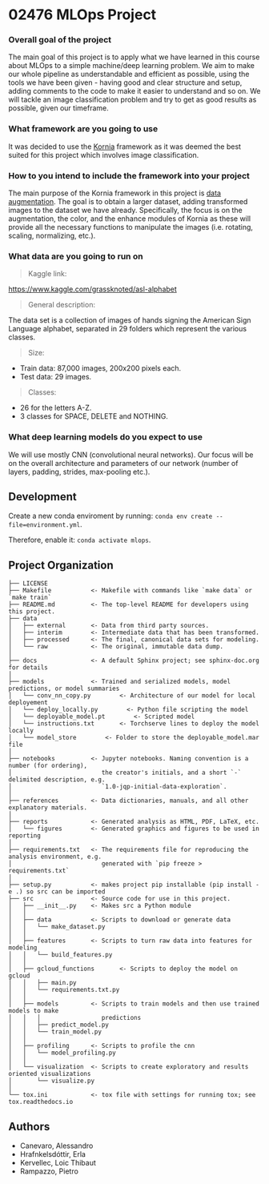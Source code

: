 # 02476 MLOps Project

### Overall goal of the project
The main goal of this project is to apply what we have learned in this course about MLOps to a simple machine/deep learning problem. We aim to make our whole pipeline as understandable and efficient as possible, using the tools we have been given - having good and clear structure and setup, adding comments to the code to make it easier to understand and so on. We will tackle an image classification problem and try to get as good results as possible, given our timeframe.

### What framework are you going to use
It was decided to use the [Kornia](https://github.com/kornia/kornia) framework as it was deemed the best suited for this project which involves image classification.

### How to you intend to include the framework into your project
The main purpose of the Kornia framework in this project is [data augmentation](https://kornia.readthedocs.io/en/latest/applications/image_augmentations.html). The goal is to obtain a larger dataset, adding transformed images to the dataset we have already. Specifically, the focus is on the augmentation, the color, and the enhance modules of Kornia as these will provide all the necessary functions to manipulate the images (i.e. rotating, scaling, normalizing, etc.).

### What data are you going to run on

> Kaggle link:

https://www.kaggle.com/grassknoted/asl-alphabet

> General description:

The data set is a collection of images of hands signing the American Sign Language alphabet, separated in 29 folders which represent the various classes.

> Size:

* Train data: 87,000 images, 200x200 pixels each.
* Test data: 29 images. 

> Classes:

* 26 for the letters A-Z.
* 3 classes for SPACE, DELETE and NOTHING.

### What deep learning models do you expect to use

We will use mostly CNN (convolutional neural networks). Our focus will be on the overall architecture and parameters of our network (number of layers, padding, strides, max-pooling etc.).

## Development

Create a new conda enviroment by running: `conda env create --file=environment.yml`.

Therefore, enable it: `conda activate mlops`.

## Project Organization


    ├── LICENSE
    ├── Makefile           <- Makefile with commands like `make data` or `make train`
    ├── README.md          <- The top-level README for developers using this project.
    ├── data
    │   ├── external       <- Data from third party sources.
    │   ├── interim        <- Intermediate data that has been transformed.
    │   ├── processed      <- The final, canonical data sets for modeling.
    │   └── raw            <- The original, immutable data dump.
    │
    ├── docs               <- A default Sphinx project; see sphinx-doc.org for details
    │
    ├── models             <- Trained and serialized models, model predictions, or model summaries
    │   └── conv_nn_copy.py        <- Architecture of our model for local deployement
    │   └── deploy_locally.py        <- Python file scripting the model
    │   └── deployable_model.pt        <- Scripted model
    │   └── instructions.txt       <- Torchserve lines to deploy the model locally
    │   └── model_store        <- Folder to store the deployable_model.mar file
    │    
    ├── notebooks          <- Jupyter notebooks. Naming convention is a number (for ordering),
    │                         the creator's initials, and a short `-` delimited description, e.g.
    │                         `1.0-jqp-initial-data-exploration`.
    │
    ├── references         <- Data dictionaries, manuals, and all other explanatory materials.
    │
    ├── reports            <- Generated analysis as HTML, PDF, LaTeX, etc.
    │   └── figures        <- Generated graphics and figures to be used in reporting
    │
    ├── requirements.txt   <- The requirements file for reproducing the analysis environment, e.g.
    │                         generated with `pip freeze > requirements.txt`
    │
    ├── setup.py           <- makes project pip installable (pip install -e .) so src can be imported
    ├── src                <- Source code for use in this project.
    │   ├── __init__.py    <- Makes src a Python module
    │   │
    │   ├── data           <- Scripts to download or generate data
    │   │   └── make_dataset.py
    │   │
    │   ├── features       <- Scripts to turn raw data into features for modeling
    │   │   └── build_features.py
    │   │
    │   ├── gcloud_functions       <- Scripts to deploy the model on gcloud
    │   │   ├── main.py
    │   │   └── requirements.txt.py
    │   │
    │   ├── models         <- Scripts to train models and then use trained models to make
    │   │   │                 predictions
    │   │   ├── predict_model.py
    │   │   └── train_model.py
    │   │
    │   ├── profiling      <- Scripts to profile the cnn
    │   │   └── model_profiling.py
    │   │
    │   └── visualization  <- Scripts to create exploratory and results oriented visualizations
    │       └── visualize.py
    │
    └── tox.ini            <- tox file with settings for running tox; see tox.readthedocs.io


## Authors

* Canevaro, Alessandro
* Hrafnkelsdóttir, Erla
* Kervellec, Loic Thibaut
* Rampazzo, Pietro
